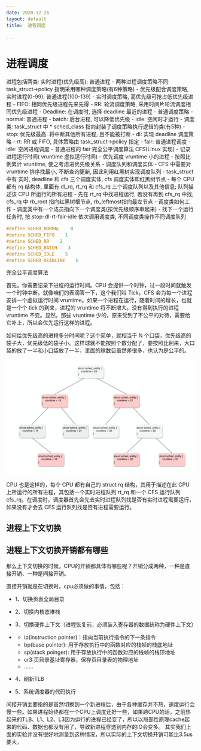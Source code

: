 ```yaml
---
date: 2020-12-26
layout: default
title:  进程调度

---
```


# 进程调度

进程包括两类: 实时进程(优先级高); 普通进程
\- 两种进程调度策略不同: task_struct->policy 指明采用哪种调度策略(有6种策略)
\- 优先级配合调度策略, 实时进程(0-99); 普通进程(100-139)
\- 实时调度策略, 高优先级可抢占低优先级进程
\- FIFO: 相同优先级进程先来先得
\- RR: 轮流调度策略, 采用时间片轮流调度相同优先级进程
\- Deadline: 在调度时, 选择 deadline 最近的进程
\- 普通调度策略
\- normal: 普通进程
\- batch: 后台进程, 可以降低优先级
\- idle: 空闲时才运行
\- 调度类: task_struct 中 * sched_class 指向封装了调度策略执行逻辑的类(有5种)
\- stop: 优先级最高. 将中断其他所有进程, 且不能被打断
\- dl: 实现 deadline 调度策略
\- rt: RR 或 FIFO, 具体策略由 task_struct->policy 指定
\- fair: 普通进程调度
\- idle: 空闲进程调度
\- 普通进程的 fair 完全公平调度算法 CFS(Linux 实现)
\- 记录进程运行时间( vruntime 虚拟运行时间)
\- 优先调度 vruntime 小的进程
\- 按照比例累计 vruntime, 使之考虑进优先级关系
\- 调度队列和调度实体
\- CFS 中需要对 vruntime 排序找最小, 不断查询更新, 因此利用红黑树实现调度队列
\- task_struct 中有 实时, deadline 和 cfs 三个调度实体, cfs 调度实体即红黑树节点
\- 每个 CPU 都有 rq 结构体, 里面有 dl_rq, rt_rq 和 cfs_rq 三个调度队列以及其他信息; 队列描述该 CPU 所运行的所有进程
\- 先在 rt_rq 中找进程运行, 若没有再到 cfs_rq 中找; cfs_rq 中 rb_root 指向红黑树根节点, rb_leftmost指向最左节点
\- 调度类如何工作
\- 调度类中有一个成员指向下一个调度类(按优先级顺序串起来)
\- 找下一个运行任务时, 按 stop-dl-rt-fair-idle 依次调用调度类, 不同调度类操作不同调度队列



```c++
#define SCHED_NORMAL    0
#define SCHED_FIFO    1
#define SCHED_RR    2
#define SCHED_BATCH    3
#define SCHED_IDLE    5
#define SCHED_DEADLINE    6
```

完全公平调度算法

首先，你需要记录下进程的运行时间。CPU 会提供一个时钟，过一段时间就触发一个时钟中断。就像咱们的表滴答一下，这个我们叫 Tick。CFS 会为每一个进程安排一个虚拟运行时间 vruntime。如果一个进程在运行，随着时间的增长，也就是一个个 tick 的到来，进程的 vruntime 将不断增大。没有得到执行的进程 vruntime 不变。显然，那些 vruntime 少的，原来受到了不公平的对待，需要给它补上，所以会优先运行这样的进程。

如何给优先级高的进程多分时间呢？这个简单，就相当于 N 个口袋，优先级高的袋子大，优先级低的袋子小。这样球就不能按照个数分配了，要按照比例来，大口袋的放了一半和小口袋放了一半，里面的球数目虽然差很多，也认为是公平的。

![image-20201226162951957](https://github.com/garydai/garydai.github.com/raw/master/_posts/pic/image-20201226162951957.png)

CPU 也是这样的，每个 CPU 都有自己的 struct rq 结构，其用于描述在此 CPU 上所运行的所有进程，其包括一个实时进程队列 rt_rq 和一个 CFS 运行队列 cfs_rq，在调度时，调度器首先会先去实时进程队列找是否有实时进程需要运行，如果没有才会去 CFS 运行队列找是否有进程需要运行。

## 进程上下文切换

## 进程上下文切换开销都有哪些

那么上下文切换的时候，CPU的开销都具体有哪些呢？开销分成两种，一种是直接开销、一种是间接开销。

直接开销就是在切换时，cpu必须做的事情，包括：

- 1、切换页表全局目录

- 2、切换内核态堆栈

- 3、切换硬件上下文（进程恢复前，必须装入寄存器的数据统称为硬件上下文）

- - ip(instruction pointer)：指向当前执行指令的下一条指令
  - bp(base pointer): 用于存放执行中的函数对应的栈帧的栈底地址
  - sp(stack poinger): 用于存放执行中的函数对应的栈帧的栈顶地址
  - cr3:页目录基址寄存器，保存页目录表的物理地址
  - ......



- 4、刷新TLB
- 5、系统调度器的代码执行

间接开销主要指的是虽然切换到一个新进程后，由于各种缓存并不热，速度运行会慢一些。如果进程始终都在一个CPU上调度还好一些，如果跨CPU的话，之前热起来的TLB、L1、L2、L3因为运行的进程已经变了，所以以局部性原理cache起来的代码、数据也都没有用了，导致新进程穿透到内存的IO会变多。 其实我们上面的实验并没有很好地测量到这种情况，所以实际的上下文切换开销可能比3.5us要大。